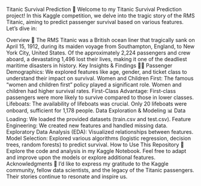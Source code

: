 Titanic Survival Prediction 🚢
Welcome to my Titanic Survival Prediction project! In this Kaggle competition, we delve into the tragic story of the RMS Titanic, aiming to predict passenger survival based on various features. Let’s dive in:

Overview 🌊
The RMS Titanic was a British ocean liner that tragically sank on April 15, 1912, during its maiden voyage from Southampton, England, to New York City, United States.
Of the approximately 2,224 passengers and crew aboard, a devastating 1,496 lost their lives, making it one of the deadliest maritime disasters in history.
Key Insights & Findings 🕵️‍♀️
Passenger Demographics: We explored features like age, gender, and ticket class to understand their impact on survival.
Women and Children First: The famous “women and children first” policy played a significant role. Women and children had higher survival rates.
First-Class Advantage: First-class passengers were more likely to survive compared to those in lower classes.
Lifeboats: The availability of lifeboats was crucial. Only 20 lifeboats were onboard, sufficient for 1,178 people.
Data Exploration & Modeling 📊
Data Loading: We loaded the provided datasets (train.csv and test.csv).
Feature Engineering: We created new features and handled missing data.
Exploratory Data Analysis (EDA): Visualized relationships between features.
Model Selection: Explored various algorithms (logistic regression, decision trees, random forests) to predict survival.
How to Use This Repository 📁
Explore the code and analysis in my Kaggle Notebook.
Feel free to adapt and improve upon the models or explore additional features.
Acknowledgments 🙌
I’d like to express my gratitude to the Kaggle community, fellow data scientists, and the legacy of the Titanic passengers. Their stories continue to resonate and inspire us.
